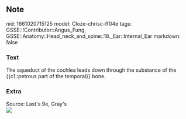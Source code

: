 ## Note
nid: 1661020715125
model: Cloze-chrisc-ff04e
tags: GSSE::!Contributor::Angus_Fung, GSSE::Anatomy::Head_neck_and_spine::18._Ear::Internal_Ear
markdown: false

### Text
The aqueduct of the cochlea leads down through the substance of the {{c1::petrous part of the temporal}} bone.

### Extra
<div>
  Source: Last's 9e, Gray's
</div>
<div><img src=
"paste-4226e8d1d2287f9b58603912a05baed3a08dc500.jpg"></div>
